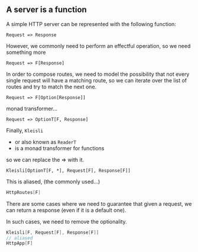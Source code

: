 ## A server is a function

A simple HTTP server can be represented with the following function:

`Request => Response`

However, we commonly need to perform an effectful operation, so we need something more

`Request => F[Response]`

In order to compose routes,
we need to model the possibility that not every single request
will have a matching route,
so we can iterate over the list of routes and try to match the next one.

`Request => F[Option[Response]]`

monad transformer...

`Request => OptionT[F, Response]`

Finally, `Kleisli`
- or also known as `ReaderT`
- is a monad transformer for functions
  
so we can replace the => with it.

`Kleisli[OptionT[F, *], Request[F], Response[F]]`

This is aliased, (the commonly used...)

```scala
HttpRoutes[F]
```

There are some cases where we need to guarantee that given a request, we can return a
response (even if it is a default one).

In such cases, we need to remove the optionality.

```scala
Kleisli[F, Request[F], Response[F]]
// aliased
HttpApp[F]
```
